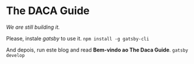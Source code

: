 # The DACA Guide

_We are still building it._

Please, instale _gatsby_ to use it.
```npm install -g gatsby-cli```

And depois, run este blog and read **Bem-vindo ao The Daca Guide**.
```gatsby develop```
